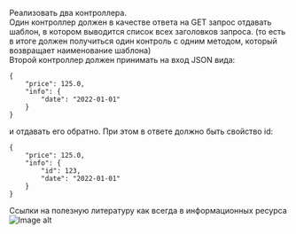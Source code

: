 Реализовать два контроллера.  
Один контроллер должен в качестве ответа на GET запрос отдавать шаблон, в котором выводится список всех заголовков запроса. (то есть в итоге должен получиться один контроль с одним методом, который возвращает наименование шаблона)  
Второй контроллер должен принимать на вход JSON вида:  
```
{  
    "price": 125.0,  
    "info": {  
        "date": "2022-01-01"  
    }   
}  
```  
и отдавать его обратно. При этом в ответе должно быть свойство id:  
```
{
    "price": 125.0,
    "info": {
        "id": 123,
        "date": "2022-01-01"
    } 
}
```
Ссылки на полезную литературу как всегда в информационных ресурса  
![Image alt](https://github.com/JokeI777/FourthHomeWorkJSB/Success_Post.png)  
